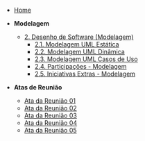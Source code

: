 <!-- docs/_sidebar.md -->

- [Home](README.md)

- **Modelagem**
  - [2. Desenho de Software (Modelagem)](./Modelagem/2.Modelagem.md)
    - [2.1. Modelagem UML Estática](./Modelagem/2.1.ModelagemEstatica.md)
    - [2.2. Modelagem UML Dinâmica](./Modelagem/2.2.ModelagemDinamica.md)
    - [2.3. Modelagem UML Casos de Uso](./Modelagem/2.3.ModelagemOrganizacionalCasosDeUso.md)
    - [2.4. Participações - Modelagem](./Modelagem/2.4.ParticipacoesModelagem.md)
    - [2.5. Iniciativas Extras - Modelagem](./Modelagem/2.5.IniciativasExtras.md)
- **Atas de Reunião**
    - [Ata da Reunião 01](./Atas/ata_reuniao1.md)
    - [Ata da Reunião 02](./Atas/ata_reuniao2.md)
    - [Ata da Reunião 03](./Atas/ata_reuniao3.md)
    - [Ata da Reunião 04](./Atas/ata_reuniao4.md)
    - [Ata da Reunião 05](./Atas/ata_reuniao5.md)